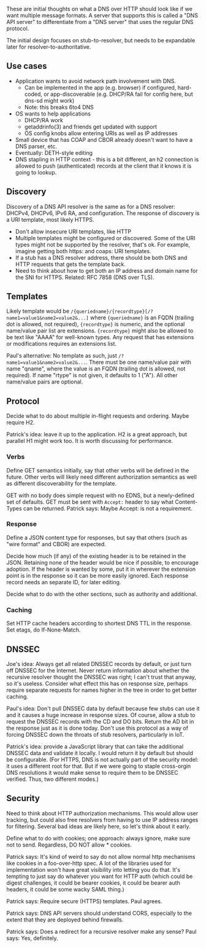 These are initial thoughts on what a DNS over HTTP should look like if we want
multiple message formats. A server that supports this is called a "DNS API
server" to differentiate from a "DNS server" that uses the regular DNS protocol.

The initial design focuses on stub-to-resolver, but needs to be expandable later
for resolver-to-authoritative.

## Use cases

* Application wants to avoid network path involvement with DNS.
  * Can be implemented in the app (e.g. browser) if configured, hard-coded,
    or app-discoverable (e.g. DHCP/RA fail for config here, but dns-sd
    might work)
  * Note: this breaks 6to4 DNS
* OS wants to help applications
  * DHCP/RA work
  * getaddrinfo(3) and friends get updated with support
  * OS config knobs allow entering URIs as well as IP addresses
* Small device that has COAP and CBOR already doesn't want to have a DNS
  parser, etc.
* Eventually: DETH-style editing
* DNS stapling in HTTP context - this is a bit different, an h2
  connection is allowed to push (authenticated) records at the client
  that it knows it is going to lookup.

## Discovery

Discovery of a DNS API resolver is the same as for a DNS resolver: DHCPv4,
DHCPv6, IPv6 RA, and configuration. The response of discovery is a URI template,
most likely HTTPS.

* Don't allow insecure URI templates, like HTTP
* Multiple templates might be configured or discovered.  Some of the URI types
  might not be supported by the resolver, that's ok.  For example, imagine
  getting both https: and coaps: URI templates.
* If a stub has a DNS resolver address, there should be both DNS and HTTP
  requests that gets the template back.
* Need to think about how to get both an IP address and domain name for
  the SNI for HTTPS. Related: RFC 7858 (DNS over TLS).

## Templates

Likely template would be
`/{queriedname}/{recordtype}[/?name1=value1&name2=value2&...]`
where `{queriedname}` is an FQDN (trailing dot is allowed, not required),
`{recordtype}` is numeric, and the optional name/value pair list are extensions. 
`{recordtype}` might also be allowed to be text like "AAAA" for
well-known types.
Any request that has extensions or modifications requires an extensions list.

Paul's alternative: No template as such, just `/?name1=value1&name2=value2&...`.
There must be one name/value pair with name "qname", where the value is
an FQDN (trailing dot is allowed, not required). If name "rtype" is not
given, it defaults to 1 ("A"). All other name/value pairs are optional.

## Protocol

Decide what to do about multiple in-flight requests and ordering.
Maybe require H2. 

Patrick's idea: leave it up to the application. H2 is a great approach, but
parallel H1 might work too. It is worth discussing for performance.

### Verbs

Define GET semantics initially, say that other verbs will be defined in the
future.  Other verbs will likely need different authorization semantics as well
as different discoverability for the template.

GET with no body does simple request with no EDNS, but a newly-defined set of
defaults. GET must be sent with `Accept:` header to say what Content-Types can be
returned. Patrick says: Maybe Accept: is not a requirement.

### Response

Define a JSON content type for responses, but say that others (such as "wire
format" and CBOR) are expected.

Decide how much (if any) of the existing header is to be retained in the JSON.
Retaining none of the header would be nice if possible, to encourage adoption.
If the header is wanted by some, put it in wherever the extension point is in
the response so it can be more easily ignored.  Each response record needs an
separate ID, for later editing.

Decide what to do with the other sections, such as authority and additional.

### Caching

Set HTTP cache headers according to shortest DNS TTL in the response.
Set etags, do If-None-Match.

## DNSSEC

Joe's idea: Always get all related DNSSEC records by default, or just turn off
DNSSEC for the Internet. Never return information about whether the recursive
resolver thought the DNSSEC was right; I can't trust that anyway, so it's
useless.  Consider what effect this has on response size, perhaps require
separate requests for names higher in the tree in order to get better caching.

Paul's idea: Don't pull DNSSEC data by default because few stubs can use it and
it causes a huge increase in response sizes. Of course, allow a stub to request
the DNSSEC records with the CD and DO bits. Return the AD bit in the response
just as it is done today. Don't use this protocol as a way of forcing DNSSEC
down the throats of stub resolvers, particularly in IoT.

Patrick's idea: provide a JavaScript library that can take the additional
DNSSEC data and validate it locally. I would return it by default but
should be configurable. (For HTTPS, DNS is not actually part of
the security model: it uses a different root for that. But if we
were going to staple cross-orgin DNS resolutions it would make sense
to require them to be DNSSEC verified. Thus, two different modes.)

## Security

Need to think about HTTP authorization mechanisms. This would allow user
tracking, but could also free resolvers from having to use IP address ranges for
filtering.  Several bad ideas are likely here, so let's think about it early.

Define what to do with cookies; one approach: always ignore, make sure not
to send.  Regardless, DO NOT allow * cookies.

Patrick says: It's kind of weird to say do not allow normal http mechanisms
like cookies in a foo-over-http spec. A lot of the libraries used for
implementation won't have great visibility into letting you do
that. It's tempting to just say do whatever you want for HTTP auth
(which could be digest challenges, it could be bearer cookies, it
could be bearer auth headers, it could be some wacky SAML thing.)

Patrick says: Require secure (HTTPS) templates. Paul agrees.

Patrick says: DNS API servers should understand CORS, especially to the extent that
they are deployed behind firewalls.

Patrick says: Does a redirect for a recursive resolver make any sense?
Paul says: Yes, definitely.

